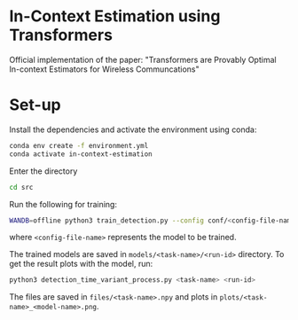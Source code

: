 # In-Context Estimation using Transformers
Official implementation of the paper: "Transformers are Provably Optimal In-context Estimators for Wireless Communcations"

# Set-up
Install the dependencies and activate the environment using conda:

```bash 
conda env create -f environment.yml
conda activate in-context-estimation
```

Enter the directory
```bash 
cd src
```

Run the following for training:
```bash
WANDB=offline python3 train_detection.py --config conf/<config-file-name>
```

where `<config-file-name>` represents the model to be trained.

The trained models are saved in `models/<task-name>/<run-id>` directory. To get the result plots with the model, run:
```bash
python3 detection_time_variant_process.py <task-name> <run-id>
```

The files are saved in `files/<task-name>.npy` and plots in `plots/<task-name>_<model-name>.png`.




